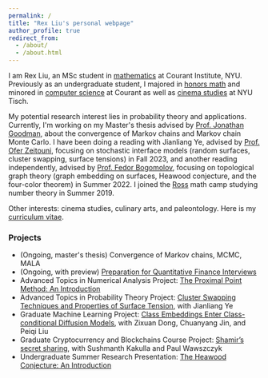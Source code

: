 ```yaml
---
permalink: /
title: "Rex Liu's personal webpage"
author_profile: true
redirect_from: 
  - /about/
  - /about.html
---
```


I am Rex Liu, an MSc student in [mathematics](https://math.nyu.edu/dynamic/graduate/ms-gsas/ms-mathematics/) at Courant Institute, NYU. Previously as an undergraduate student, I majored in [honors math](https://math.nyu.edu/dynamic/undergrad/ba-cas/majors-minors/honors-programs/#honors-math-major) and minored in [computer science](https://cs.nyu.edu/home/undergrad/minor_programs.html) at Courant as well as [cinema studies](https://tisch.nyu.edu/cinema-studies) at NYU Tisch.

My potential research interest lies in probability theory and applications. Currently, I'm working on my Master's thesis advised by [Prof. Jonathan Goodman](https://math.nyu.edu/~goodman/), about the convergence of Markov chains and Markov chain Monte Carlo. I have been doing a reading with Jianliang Ye, advised by [Prof. Ofer Zeitouni](https://www.wisdom.weizmann.ac.il/~zeitouni/), focusing on stochastic interface models (random surfaces, cluster swapping, surface tensions) in Fall 2023, and another reading independently, advised by [Prof. Fedor Bogomolov](https://math.nyu.edu/people/profiles/BOGOMOLOV_Fedor.html), focusing on topological graph theory (graph embedding on surfaces, Heawood conjecture, and the four-color theorem) in Summer 2022. I joined the [Ross](https://rossprogram.org/) math camp studying number theory in Summer 2019.

Other interests: cinema studies, culinary arts, and paleontology. Here is my [curriculum vitae](https://rexliu9.github.io/files/academic_cv_Feb24.pdf).

### Projects
+ (Ongoing, master's thesis) Convergence of Markov chains, MCMC, MALA
+ (Ongoing, with preview) [Preparation for Quantitative Finance Interviews](https://rexliu9.github.io/files/Quant_Interview_Prep_prev.pdf)
+ Advanced Topics in Numerical Analysis Project: [The Proximal Point Method: An Introduction](https://rexliu9.github.io/files/Cvx_Proximal_Point_methods.pdf)
+ Advanced Topics in Probability Theory Project: [Cluster Swapping Techniques and Properties of Surface Tension](https://rexliu9.github.io/files/Properties_of_Surface_Tension.pdf), with Jianliang Ye
+ Graduate Machine Learning Project: [Class Embeddings Enter Class-conditional Diffusion Models](https://rexliu9.github.io/files/ceec_diffusion.pdf), with Zixuan Dong, Chuanyang Jin, and Peiqi Liu
+ Graduate Cryptocurrency and Blockchains Course Project: [Shamir’s secret sharing](https://rexliu9.github.io/files/Shamir’s_secret_sharing.pdf), with Sushmanth Kakulla and Paul Wawszczyk
+ Undergraduate Summer Research Presentation: [The Heawood Conjecture: An Introduction](https://rexliu9.github.io/files/sure_slides.pdf)
